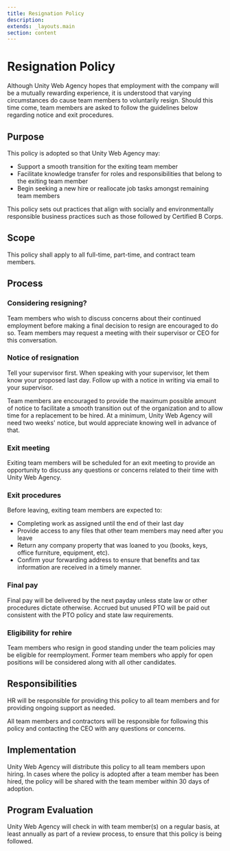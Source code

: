```yaml
---
title: Resignation Policy
description:
extends: _layouts.main
section: content
---
```


# Resignation Policy

Although Unity Web Agency hopes that employment with the company will be a mutually rewarding experience, it is understood that varying circumstances do cause team members to voluntarily resign. Should this time come, team members are asked to follow the guidelines below regarding notice and exit procedures.

## Purpose

This policy is adopted so that Unity Web Agency may:

- Support a smooth transition for the exiting team member
- Facilitate knowledge transfer for roles and responsibilities that belong to the exiting team member
- Begin seeking a new hire or reallocate job tasks amongst remaining team members

This policy sets out practices that align with socially and environmentally responsible business practices such as those followed by Certified B Corps.

## Scope

This policy shall apply to all full-time, part-time, and contract team members.

## Process

### Considering resigning?

Team members who wish to discuss concerns about their continued employment before making a final decision to resign are encouraged to do so. Team members may request a meeting with their supervisor or CEO for this conversation.

### Notice of resignation

Tell your supervisor first. When speaking with your supervisor, let them know your proposed last day. Follow up with a notice in writing via email to your supervisor.

Team members are encouraged to provide the maximum possible amount of notice to facilitate a smooth transition out of the organization and to allow time for a replacement to be hired. At a minimum, Unity Web Agency will need two weeks' notice, but would appreciate knowing well in advance of that.

### Exit meeting

Exiting team members will be scheduled for an exit meeting to provide an opportunity to discuss any questions or concerns related to their time with Unity Web Agency.

### Exit procedures

Before leaving, exiting team members are expected to:

- Completing work as assigned until the end of their last day
- Provide access to any files that other team members may need after you leave
- Return any company property that was loaned to you (books, keys, office furniture, equipment, etc).
- Confirm your forwarding address to ensure that benefits and tax information are received in a timely manner.

### Final pay

Final pay will be delivered by the next payday unless state law or other procedures dictate otherwise. Accrued but unused PTO will be paid out consistent with the PTO policy and state law requirements.

### Eligibility for rehire

Team members who resign in good standing under the team policies may be eligible for reemployment. Former team members who apply for open positions will be considered along with all other candidates.

## Responsibilities

HR will be responsible for providing this policy to all team members and for providing ongoing support as needed.

All team members and contractors will be responsible for following this policy and contacting the CEO with any questions or concerns.

## Implementation

Unity Web Agency will distribute this policy to all team members upon hiring. In cases where the policy is adopted after a team member has been hired, the policy will be shared with the team member within 30 days of adoption.

## Program Evaluation

Unity Web Agency will check in with team member(s) on a regular basis, at least annually as part of a review process, to ensure that this policy is being followed.
